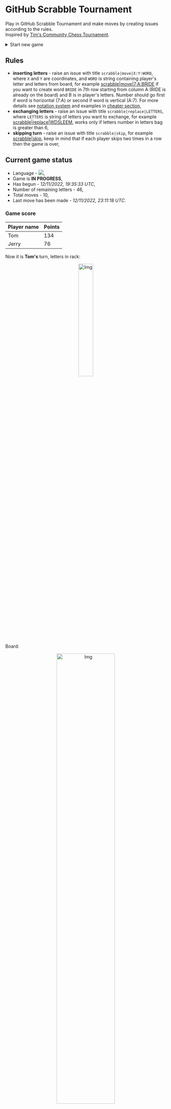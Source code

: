 
# GitHub Scrabble Tournament
Play in GitHub Scrabble Tournament and make moves by creating issues according to the rules.    
Inspired by [Tim's Community Chess Tournament](https://github.com/timburgan/).

<details>
  <summary>Start new game</summary>
  
 
 - [GB](https://github.com/radosz99/radosz99/issues/new?title=scrabble%7Cinit%7CGB&body=Just+push+%27Submit+new+issue%27+or+update+with+your+move)  ![](https://raw.githubusercontent.com/radosz99/radosz99/main/flags/GB.png)
 - [PL](https://github.com/radosz99/radosz99/issues/new?title=scrabble%7Cinit%7CPL&body=Just+push+%27Submit+new+issue%27+or+update+with+your+move)  ![](https://raw.githubusercontent.com/radosz99/radosz99/main/flags/PL.png)
 - [ES](https://github.com/radosz99/radosz99/issues/new?title=scrabble%7Cinit%7CES&body=Just+push+%27Submit+new+issue%27+or+update+with+your+move)  ![](https://raw.githubusercontent.com/radosz99/radosz99/main/flags/ES.png)
 - [DE](https://github.com/radosz99/radosz99/issues/new?title=scrabble%7Cinit%7CDE&body=Just+push+%27Submit+new+issue%27+or+update+with+your+move)  ![](https://raw.githubusercontent.com/radosz99/radosz99/main/flags/DE.png)
 - [FR](https://github.com/radosz99/radosz99/issues/new?title=scrabble%7Cinit%7CFR&body=Just+push+%27Submit+new+issue%27+or+update+with+your+move)  ![](https://raw.githubusercontent.com/radosz99/radosz99/main/flags/FR.png)
</details>
        

## Rules
 - **inserting letters** - raise an issue with title `scrabble|move|X:Y:WORD`, where `X` and `Y` are coordinates, and `WORD` is string containing player's letter and letters from board, for example [scrabble&#124;move&#124;7:A:BRIDE](https://github.com/radosz99/radosz99/issues/new?title=scrabble%7Cmove%7C7%3AA%3ABRIDE&body=Just+push+%27Submit+new+issue%27+or+update+with+your+move) if you want to create word `BRIDE` in 7th row starting from column A (RIDE is already on the board) and B is in player's letters. Number should go first if word is horizontal (7:A) or second if word is vertical (A:7). For more details see [notation system](https://en.wikipedia.org/wiki/Scrabble#Notation_system) and examples in [cheater section](#cheater),
 - **exchanging letters** - raise an issue with title `scrabble|replace|LETTERS`, where `LETTERS` is string of letters you want to exchange, for example [scrabble&#124;replace&#124;WDSLEEM](https://github.com/radosz99/radosz99/issues/new?title=scrabble%7Creplace%7CWDSLEEM&body=Just+push+%27Submit+new+issue%27+or+update+with+your+move), works only if letters number in letters bag is greater than 6,
 - **skipping turn** - raise an issue with title `scrabble|skip`, for example [scrabble&#124;skip](https://github.com/radosz99/radosz99/issues/new?title=scrabble%7Cskip&body=Just+push+%27Submit+new+issue%27+or+update+with+your+move), keep in mind that if each player skips two times in a row then the game is over,

## Current game status
 - Language - ![](https://raw.githubusercontent.com/radosz99/radosz99/main/flags/FR.png),
 - Game is **IN PROGRESS**,
 - Has begun - *12/11/2022, 19:35:33 UTC*,
 - Number of remaining letters - 46,
 - Total moves - 10,
 - Last move has been made - *12/11/2022, 23:11:18 UTC*.
    
### Game score
| Player name | Points |
 | - | - |  
| Tom | 134
| Jerry | 76

Now it is **Tom's** turn, letters in rack:
<p align="center">
    <img src="https://raw.githubusercontent.com/radosz99/radosz99/main/rack.png" width=30% alt="Img"/>
</p>

Board:
<p align="center">
<img src="https://raw.githubusercontent.com/radosz99/radosz99/main/board.png" width=60% alt="Img"/>
</p>
    
## User leaderboard
| Moves | Who | Points |
| - | - | - |
| 10 | [@radosz99](github.com/radosz99)| 210

<a name="cheater"></a>
## Cheater section  
Try out my algorithm and check the moves that were found based on the state of the board and rack. :cowboy_hat_face:
<details>
  <summary>Reveal some fancy moves :)</summary>
  
  | Id | Move | Points |
  | - | - | - |  
|1 | [M:7:demeles](https://github.com/radosz99/radosz99/issues/new?title=scrabble%7Cmove%7CM%3A7%3Ademeles&body=Just+push+%27Submit+new+issue%27+or+update+with+your+move) | 20 
|2 | [M:7:demele](https://github.com/radosz99/radosz99/issues/new?title=scrabble%7Cmove%7CM%3A7%3Ademele&body=Just+push+%27Submit+new+issue%27+or+update+with+your+move) | 18 
|3 | [L:8:degels](https://github.com/radosz99/radosz99/issues/new?title=scrabble%7Cmove%7CL%3A8%3Adegels&body=Just+push+%27Submit+new+issue%27+or+update+with+your+move) | 16 
|4 | [M:9:demele](https://github.com/radosz99/radosz99/issues/new?title=scrabble%7Cmove%7CM%3A9%3Ademele&body=Just+push+%27Submit+new+issue%27+or+update+with+your+move) | 16 
|5 | [M:7:melees](https://github.com/radosz99/radosz99/issues/new?title=scrabble%7Cmove%7CM%3A7%3Amelees&body=Just+push+%27Submit+new+issue%27+or+update+with+your+move) | 16 
|6 | [L:8:degel](https://github.com/radosz99/radosz99/issues/new?title=scrabble%7Cmove%7CL%3A8%3Adegel&body=Just+push+%27Submit+new+issue%27+or+update+with+your+move) | 14 
|7 | [M:9:demes](https://github.com/radosz99/radosz99/issues/new?title=scrabble%7Cmove%7CM%3A9%3Ademes&body=Just+push+%27Submit+new+issue%27+or+update+with+your+move) | 14 
|8 | [L:10:geles](https://github.com/radosz99/radosz99/issues/new?title=scrabble%7Cmove%7CL%3A10%3Ageles&body=Just+push+%27Submit+new+issue%27+or+update+with+your+move) | 14 
|9 | [M:9:medes](https://github.com/radosz99/radosz99/issues/new?title=scrabble%7Cmove%7CM%3A9%3Amedes&body=Just+push+%27Submit+new+issue%27+or+update+with+your+move) | 14 
|10 | [M:9:melees](https://github.com/radosz99/radosz99/issues/new?title=scrabble%7Cmove%7CM%3A9%3Amelees&body=Just+push+%27Submit+new+issue%27+or+update+with+your+move) | 14 
</details>
    
## Latest moves
<details>
<summary>Show 10 latest moves</summary>
  
  
  | Id | Type | Move / Letters to replace | Created words / New letters | Date | Points | Player | Who |
  | - | - | - | - | - | - | - | - |
|9| INSERT | 10:G:message | ['MESSAGE'] | 12/11/2022, 23:11:18 UTC | 18 | Jerry | [@radosz99](github.com/radosz99) |
|8| INSERT | H:6:aeriez | ['AERIEZ'] | 12/11/2022, 23:10:40 UTC | 25 | Tom | [@radosz99](github.com/radosz99) |
|7| INSERT | H:1:jeux | ['JEUX'] | 12/11/2022, 23:06:53 UTC | 21 | Jerry | [@radosz99](github.com/radosz99) |
|6| INSERT | 2:C:ehonte | ['EHONTE'] | 12/11/2022, 23:03:18 UTC | 20 | Tom | [@radosz99](github.com/radosz99) |
|5| REPLACE | ['O', 'E', 'E', 'L', 'I', 'N', 'I'] | ['S', 'G', 'U', 'D', 'J', 'M', 'A'] | 12/11/2022, 23:01:13 UTC | 0 | Jerry | [@radosz99](github.com/radosz99) |
|4| INSERT | 4:E:voix | ['VOIX'] | 12/11/2022, 22:50:28 UTC | 32 | Tom | [@radosz99](github.com/radosz99) |
|3| INSERT | F:1:enrolai | ['ENROLAI'] | 12/11/2022, 22:32:48 UTC | 11 | Jerry | [@radosz99](github.com/radosz99) |
|2| INSERT | 9:D:dry | ['DRY'] | 12/11/2022, 20:06:46 UTC | 33 | Tom | [@radosz99](github.com/radosz99) |
|1| INSERT | D:5:tchador | ['TCHADOR'] | 12/11/2022, 19:53:52 UTC | 26 | Jerry | [@radosz99](github.com/radosz99) |
|0| INSERT | 7:D:haine | ['HAINE'] | 12/11/2022, 19:50:57 UTC | 24 | Tom | [@radosz99](github.com/radosz99) |
</details>
    